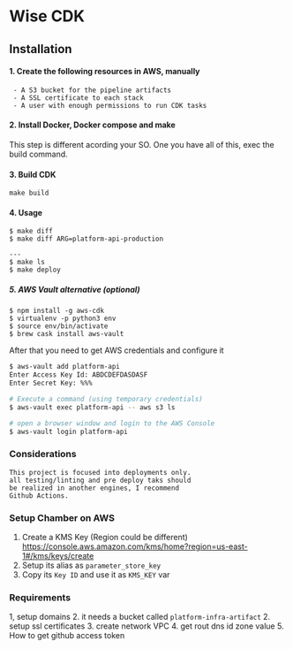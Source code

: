 # Wise CDK


## Installation

#### 1. Create the following resources in AWS, manually
```
 - A S3 bucket for the pipeline artifacts
 - A SSL certificate to each stack
 - A user with enough permissions to run CDK tasks 
```

#### 2. Install Docker, Docker compose and make 
This step is different acording your SO.
One you have all of this, exec the build command.

#### 3. Build CDK
```
make build
```

#### 4. Usage
```
$ make diff
$ make diff ARG=platform-api-production

---
$ make ls
$ make deploy
```

##### 5. AWS Vault alternative (optional)
 ```
$ npm install -g aws-cdk
$ virtualenv -p python3 env
$ source env/bin/activate
$ brew cask install aws-vault
```

After that you need to get AWS credentials and configure it

```bash
$ aws-vault add platform-api
Enter Access Key Id: ABDCDEFDASDASF
Enter Secret Key: %%%

# Execute a command (using temporary credentials)
$ aws-vault exec platform-api -- aws s3 ls

# open a browser window and login to the AWS Console
$ aws-vault login platform-api
```

### Considerations
```
This project is focused into deployments only.
all testing/linting and pre deploy taks should 
be realized in another engines, I recommend 
Github Actions.
```

### Setup Chamber on AWS

1. Create a KMS Key (Region could be different)
https://console.aws.amazon.com/kms/home?region=us-east-1#/kms/keys/create
2. Setup its alias as `parameter_store_key`
3. Copy its `Key ID` and use it as `KMS_KEY` var

### Requirements
1, setup domains
2. it needs a bucket called `platform-infra-artifact`
2. setup ssl certificates
3. create network VPC
4. get rout dns id zone value
5. How to get github access token
